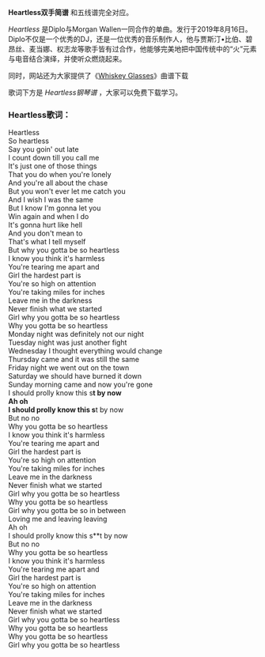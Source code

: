 

**Heartless双手简谱** 和五线谱完全对应。

_Heartless_ 是Diplo与Morgan
Wallen一同合作的单曲。发行于2019年8月16日。Diplo不仅是一个优秀的DJ，还是一位优秀的音乐制作人，他与贾斯汀•比伯、碧昂丝、麦当娜、权志龙等歌手皆有过合作，他能够完美地把中国传统中的“火”元素与电音结合演绎，并使听众燃烧起来。

同时，网站还为大家提供了《[Whiskey Glasses](Music-11376-Whiskey-Glasses-Morgan-Wallen.html
"Whiskey Glasses")》曲谱下载

歌词下方是 _Heartless钢琴谱_ ，大家可以免费下载学习。

### Heartless歌词：

Heartless  
So heartless  
Say you goin' out late  
I count down till you call me  
It's just one of those things  
That you do when you're lonely  
And you're all about the chase  
But you won't ever let me catch you  
And I wish I was the same  
But I know I'm gonna let you  
Win again and when I do  
It's gonna hurt like hell  
And you don't mean to  
That's what I tell myself  
But why you gotta be so heartless  
I know you think it's harmless  
You're tearing me apart and  
Girl the hardest part is  
You're so high on attention  
You're taking miles for inches  
Leave me in the darkness  
Never finish what we started  
Girl why you gotta be so heartless  
Why you gotta be so heartless  
Monday night was definitely not our night  
Tuesday night was just another fight  
Wednesday I thought everything would change  
Thursday came and it was still the same  
Friday night we went out on the town  
Saturday we should have burned it down  
Sunday morning came and now you're gone  
I should prolly know this s**t by now  
Ah oh  
I should prolly know this s**t by now  
But no no  
Why you gotta be so heartless  
I know you think it's harmless  
You're tearing me apart and  
Girl the hardest part is  
You're so high on attention  
You're taking miles for inches  
Leave me in the darkness  
Never finish what we started  
Girl why you gotta be so heartless  
Why you gotta be so heartless  
Girl why you gotta be so in between  
Loving me and leaving leaving  
Ah oh  
I should prolly know this s**t by now  
But no no  
Why you gotta be so heartless  
I know you think it's harmless  
You're tearing me apart and  
Girl the hardest part is  
You're so high on attention  
You're taking miles for inches  
Leave me in the darkness  
Never finish what we started  
Girl why you gotta be so heartless  
Why you gotta be so heartless  
Why you gotta be so heartless  
Girl why you gotta be so heartless

